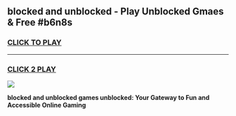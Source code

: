 
## blocked and unblocked - Play Unblocked Gmaes & Free #b6n8s
<h3>
<a href="https://news.freeplayer.one?title=blocked_and_unblocked&ref=24F">CLICK TO PLAY</a></h3>
<hr>

<h3>
<a href="https://news.freeplayer.one?title=blocked_and_unblocked&ref=24F">CLICK 2 PLAY</a>
  
</h3>

<a href="https://news.freeplayer.one?title=blocked_and_unblocked&ref=24F/"><img src="https://clearcache.store/games.png"></a>


**blocked and unblocked games unblocked: Your Gateway to Fun and Accessible Online Gaming**
